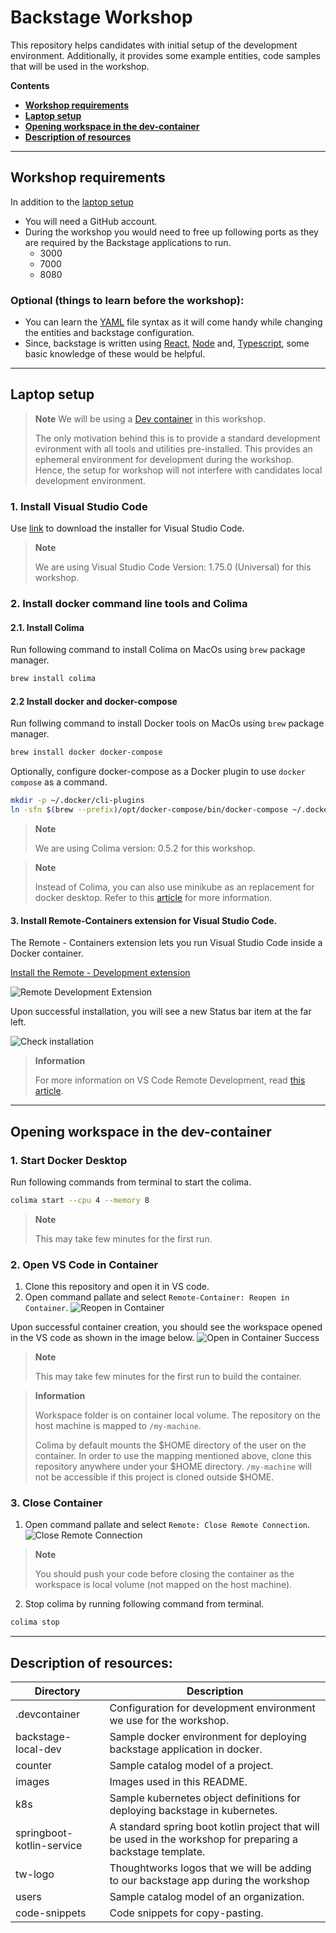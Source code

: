 # Backstage Workshop

This repository helps candidates with initial setup of the development environment. Additionally, it provides some example entities, code samples that will be used in the workshop.

**Contents**
- **[Workshop requirements](#workshop-requirements)**
- **[Laptop setup](#laptop-setup)**
- **[Opening workspace in the dev-container](#opening-workspace-in-the-dev-container)**
- **[Description of resources](#description-of-resources)**

---

## Workshop requirements

In addition to the [laptop setup](#laptop-setup)
- You will need a GitHub account.
- During the workshop you would need to free up following ports as they are required by the Backstage applications to run.
  - 3000
  - 7000
  - 8080   

### Optional (things to learn before the workshop):
- You can learn the [YAML](https://yaml.org/) file syntax as it will come handy while changing the entities and backstage configuration.
- Since, backstage is written using [React](https://reactjs.org/), [Node](https://nodejs.org/en/) and, [Typescript](https://www.typescriptlang.org/), some basic knowledge of these would be helpful.

---

## Laptop setup

> **Note**
> We will be using a [Dev container](https://code.visualstudio.com/docs/remote/containers) in this workshop.
>
> The only motivation behind this is to provide a standard development evironment with all tools and utilities pre-installed. This provides an ephemeral  environment for development during the workshop. Hence, the setup for workshop will not interfere with candidates local development environment.

### 1. Install Visual Studio Code
Use [link](https://code.visualstudio.com/download) to download the installer for Visual Studio Code.

> **Note**
>
> We are using Visual Studio Code Version: 1.75.0 (Universal) for this workshop.

### 2. Install docker command line tools and Colima
#### 2.1. Install Colima
Run following command to install Colima on MacOs using `brew` package manager.
```sh
brew install colima
```

#### 2.2 Install docker and docker-compose
Run follwing command to install Docker tools on MacOs using `brew` package manager.
```sh
brew install docker docker-compose
```

Optionally, configure docker-compose as a Docker plugin to use `docker compose` as a command.
```sh
mkdir -p ~/.docker/cli-plugins
ln -sfn $(brew --prefix)/opt/docker-compose/bin/docker-compose ~/.docker/cli-plugins/docker-compose
```

> **Note**
>
> We are using Colima version: 0.5.2 for this workshop.

> **Note**
>
> Instead of Colima, you can also use minikube as an replacement for docker desktop. Refer to this [article](https://minikube.sigs.k8s.io/docs/tutorials/docker_desktop_replacement/) for more information.


#### 3. Install Remote-Containers extension for Visual Studio Code.

The Remote - Containers extension lets you run Visual Studio Code inside a Docker container.

[Install the Remote - Development extension](vscode:extension/ms-vscode-remote.vscode-remote-extensionpack)

![Remote Development Extension](images/RemoteDevelopmentExtension.png)

Upon successful installation, you will see a new Status bar item at the far left.

![Check installation](images/CheckInstallation.png)

> **Information**
>
> For more information on VS Code Remote Development, read [this article](https://code.visualstudio.com/docs/remote/remote-overview).

---

## Opening workspace in the dev-container

### 1. Start Docker Desktop
Run following commands from terminal to start the colima.
```sh
colima start --cpu 4 --memory 8
```
>**Note**
>
>This may take few minutes for the first run.

### 2. Open VS Code in Container
1. Clone this repository and open it in VS code.
2. Open command pallate and select `Remote-Container: Reopen in Container`. 
![Reopen in Container](images/ReopenInContainer.png)

Upon successful container creation, you should see the workspace opened in the VS code as shown in the image below.
![Open in Container Success](images/OpenInContainerSuccess.png)

>**Note**
>
>This may take few minutes for the first run to build the container.

>**Information**
>
>Workspace folder is on container local volume.
>The repository on the host machine is mapped to `/my-machine`.
>
>Colima by default mounts the $HOME directory of the user on the container. In order to use the mapping mentioned above, clone this repository anywhere under your $HOME directory. `/my-machine` will not be accessible if this project is cloned outside $HOME.

### 3. Close Container
1. Open command pallate and select `Remote: Close Remote Connection`. 
![Close Remote Connection](images/CloseRemoteConnection.png)
>**Note**
>
>You should push your code before closing the container as the workspace is local volume (not mapped on the host machine).

2. Stop colima by running following command from terminal.
```sh
colima stop
``` 

---

## Description of resources:
| Directory | Description |
|-|-|
| .devcontainer | Configuration for development environment we use for the workshop.|
| backstage-local-dev | Sample docker environment for deploying backstage application in docker. |
| counter | Sample catalog model of a project. |
| images | Images used in this README. |
| k8s | Sample kubernetes object definitions for deploying backstage in kubernetes. |
| springboot-kotlin-service | A standard spring boot kotlin project that will be used in the workshop for preparing a backstage template. |
| tw-logo | Thoughtworks logos that we will be adding to our backstage app during the workshop |
| users | Sample catalog model of an organization. |
| code-snippets | Code snippets for copy-pasting. |
